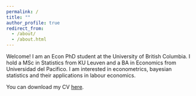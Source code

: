```yaml
---
permalink: /
title: ""
author_profile: true
redirect_from: 
  - /about/
  - /about.html
---
```


Welcome! I am an Econ PhD student at the University of British Columbia. I hold a MSc in Statistics from KU Leuven and a BA in Economics from Universidad del Pacifico.  I am interested in econometrics, bayesian statistics and their applications in labour economics.

You can download my CV [here](/files/Esposito_Bruno_CV.pdf).

